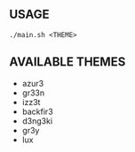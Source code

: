 ## USAGE

`./main.sh <THEME>`

## AVAILABLE THEMES

- azur3
- gr33n
- izz3t
- backfir3
- d3ng3ki
- gr3y
- lux
